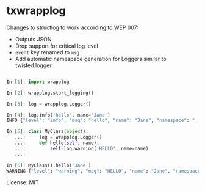 txwrapplog
==========

Changes to structlog to work according to WEP 007:

* Outputs JSON
* Drop support for critical log level
* `event` key renamed to `msg`
* Add automatic namespace generation for Loggers similar to twisted.logger

```python

In [1]: import wrapplog

In [2]: wrapplog.start_logging()

In [3]: log = wrapplog.Logger()

In [4]: log.info('hello', name='Jane')
INFO {"level": "info", "msg": "hello", "name": "Jane", "namespace": "__main__"}

In [5]: class MyClass(object):
   ...:     log = wrapplog.Logger()
   ...:     def hello(self, name):
   ...:         self.log.warning('HELLO', name=name)
   ...:

In [6]: MyClass().hello('Jane')
WARNING {"level": "warning", "msg": "HELLO", "name": "Jane", "namespace": "__main__.MyClass"}

```

License: MIT
